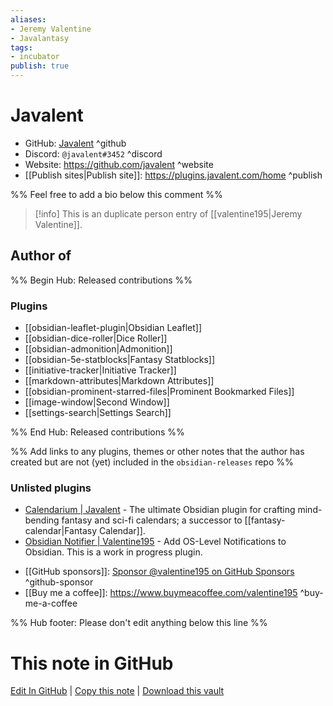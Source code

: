 ```yaml
---
aliases:
- Jeremy Valentine
- Javalantasy
tags:
- incubator
publish: true
---
```


# Javalent

- GitHub: [Javalent](https://github.com/javalent/) ^github
- Discord: `@javalent#3452` ^discord
- Website: <https://github.com/javalent> ^website
- [[Publish sites|Publish site]]: <https://plugins.javalent.com/home> ^publish

%% Feel free to add a bio below this comment %%

>[!info] This is an duplicate person entry of [[valentine195|Jeremy Valentine]].

## Author of

%% Begin Hub: Released contributions %%

### Plugins

- [[obsidian-leaflet-plugin|Obsidian Leaflet]]
- [[obsidian-dice-roller|Dice Roller]]
- [[obsidian-admonition|Admonition]]
- [[obsidian-5e-statblocks|Fantasy Statblocks]]
- [[initiative-tracker|Initiative Tracker]]
- [[markdown-attributes|Markdown Attributes]]
- [[obsidian-prominent-starred-files|Prominent Bookmarked Files]]
- [[image-window|Second Window]]
- [[settings-search|Settings Search]]

%% End Hub: Released contributions %%

%% Add links to any plugins, themes or other notes that the author has created but are not (yet) included in the `obsidian-releases` repo %%

### Unlisted plugins

- [Calendarium | Javalent](https://github.com/javalent/the-calendarium) - The ultimate Obsidian plugin for crafting mind-bending fantasy and sci-fi calendars; a successor to [[fantasy-calendar|Fantasy Calendar]].
- [Obsidian Notifier | Valentine195](https://github.com/valentine195/obsidian-notifier) - Add OS-Level Notifications to Obsidian. This is a work in progress plugin.

<!--
### Others
-->

<!--
## Sponsor this author
-->

- [[GitHub sponsors]]: [Sponsor @valentine195 on GitHub Sponsors](https://github.com/valentine195) ^github-sponsor
- [[Buy me a coffee]]: <https://www.buymeacoffee.com/valentine195> ^buy-me-a-coffee
<!-- - [[PayPal]]: <https://> ^paypal-->
<!-- - [[Patreon]]: <https://> ^patreon-->

<!--
## Follow this author
-->

<!-- - [[YouTube Channels|On YouTube]]: <https://> ^youtube-->
<!-- - Twitter: <https://> ^twitter-->
<!-- - ... -->

%% Hub footer: Please don't edit anything below this line %%

# This note in GitHub

<span class="git-footer">[Edit In GitHub](https://github.dev/obsidian-community/obsidian-hub/blob/main/01%20-%20Community/People/javalent.md "git-hub-edit-note") | [Copy this note](https://raw.githubusercontent.com/obsidian-community/obsidian-hub/main/01%20-%20Community/People/javalent.md "git-hub-copy-note") | [Download this vault](https://github.com/obsidian-community/obsidian-hub/archive/refs/heads/main.zip "git-hub-download-vault") </span>
